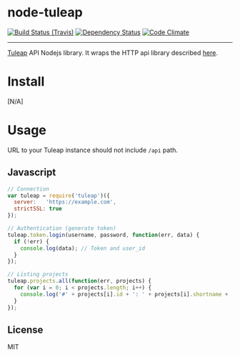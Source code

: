 node-tuleap
===========

[![Build Status (Travis)](https://travis-ci.org/vipex/node-tuleap-api.svg?branch=master)](https://travis-ci.org/vipex/node-tuleap-api)
[![Dependency Status](https://david-dm.org/vipex/node-tuleap-api.png?theme=shields.io)](https://david-dm.org/vipex/node-tuleap-api)
[![Code Climate](https://codeclimate.com/github/vipex/node-tuleap-api/badges/gpa.svg)](https://codeclimate.com/github/vipex/node-tuleap-api)

---

[Tuleap](https://www.tuleap.org/) API Nodejs library.
It wraps the HTTP api library described [here](https://tuleap.net/api/explorer/).


Install
=======

[N/A]

Usage
=====

URL to your Tuleap instance should not include `/api` path.

Javascript
----------
```javascript
// Connection
var tuleap = require('tuleap')({
  server:   'https://example.com',
  strictSSL: true
});

// Authentication (generate token)
tuleap.token.login(username, password, function(err, data) {
  if (!err) {
  	console.log(data); // Token and user_id
  }
});

// Listing projects
tuleap.projects.all(function(err, projects) {
  for (var i = 0; i < projects.length; i++) {
    console.log('#' + projects[i].id + ': ' + projects[i].shortname + '\nuri: ' + projects[i].uri + '\nresources: ' + projects[i].resources + '\n\n');
  }
});
```

License
-------

MIT
